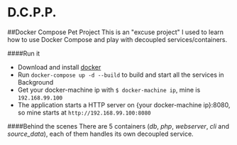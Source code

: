 # D.C.P.P.
##Docker Compose Pet Project
This is an "excuse project" I used to learn how to use Docker Compose and play with decoupled services/containers.

####Run it
- Download and install [docker](https://www.docker.com/get-docker)
- Run `docker-compose up -d --build` to build and start all the services in Background
- Get your docker-machine ip with `$ docker-machine ip`, mine is `192.168.99.100`
- The application starts a HTTP server on {your docker-machine ip}:8080, so mine starts at `http://192.168.99.100:8080`
 
####Behind the scenes
There are 5 containers (_db_, _php_, _webserver_, _cli_ and _source_data_), each of them handles its own decoupled service.

 

